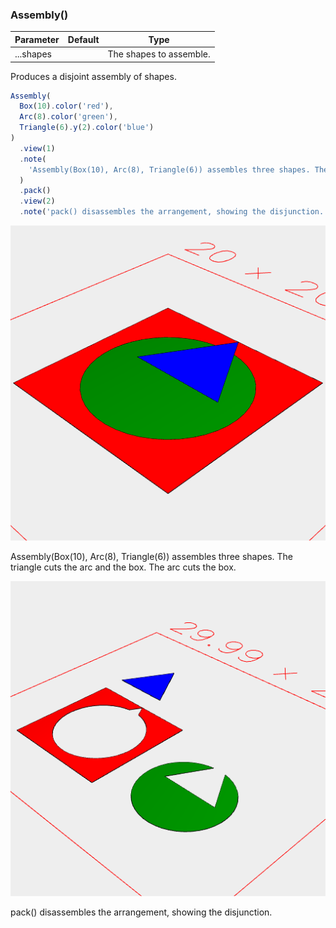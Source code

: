 ### Assembly()
Parameter|Default|Type
---|---|---
...shapes||The shapes to assemble.

Produces a disjoint assembly of shapes.

```JavaScript
Assembly(
  Box(10).color('red'),
  Arc(8).color('green'),
  Triangle(6).y(2).color('blue')
)
  .view(1)
  .note(
    'Assembly(Box(10), Arc(8), Triangle(6)) assembles three shapes. The triangle cuts the arc and the box. The arc cuts the box.'
  )
  .pack()
  .view(2)
  .note('pack() disassembles the arrangement, showing the disjunction.');
```

![Image](Assembly.md.0.png)

Assembly(Box(10), Arc(8), Triangle(6)) assembles three shapes. The triangle cuts the arc and the box. The arc cuts the box.

![Image](Assembly.md.1.png)

pack() disassembles the arrangement, showing the disjunction.
